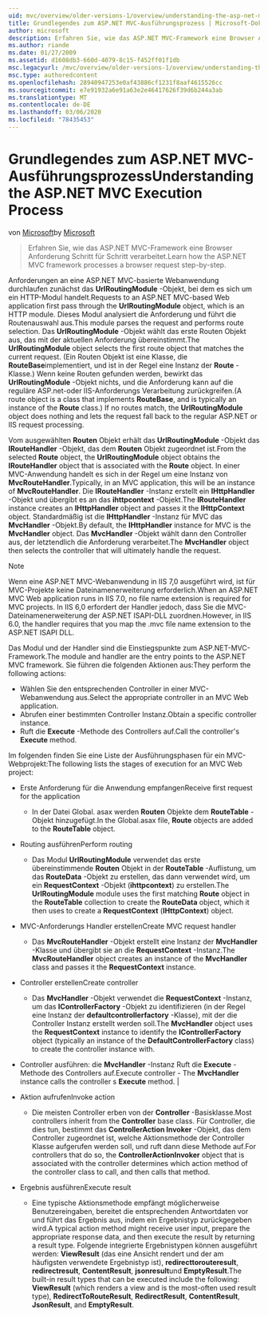 ```yaml
---
uid: mvc/overview/older-versions-1/overview/understanding-the-asp-net-mvc-execution-process
title: Grundlegendes zum ASP.NET MVC-Ausführungsprozess | Microsoft-Dokumentation
author: microsoft
description: Erfahren Sie, wie das ASP.NET MVC-Framework eine Browser Anforderung Schritt für Schritt verarbeitet.
ms.author: riande
ms.date: 01/27/2009
ms.assetid: d1608db3-660d-4079-8c15-f452ff01f1db
msc.legacyurl: /mvc/overview/older-versions-1/overview/understanding-the-asp-net-mvc-execution-process
msc.type: authoredcontent
ms.openlocfilehash: 28940947253e0af43886cf1231f8aaf4615526cc
ms.sourcegitcommit: e7e91932a6e91a63e2e46417626f39d6b244a3ab
ms.translationtype: MT
ms.contentlocale: de-DE
ms.lasthandoff: 03/06/2020
ms.locfileid: "78435453"
---
```

# <a name="understanding-the-aspnet-mvc-execution-process"></a><span data-ttu-id="7ca63-103">Grundlegendes zum ASP.NET MVC-Ausführungsprozess</span><span class="sxs-lookup"><span data-stu-id="7ca63-103">Understanding the ASP.NET MVC Execution Process</span></span>

<span data-ttu-id="7ca63-104">von [Microsoft](https://github.com/microsoft)</span><span class="sxs-lookup"><span data-stu-id="7ca63-104">by [Microsoft](https://github.com/microsoft)</span></span>

> <span data-ttu-id="7ca63-105">Erfahren Sie, wie das ASP.NET MVC-Framework eine Browser Anforderung Schritt für Schritt verarbeitet.</span><span class="sxs-lookup"><span data-stu-id="7ca63-105">Learn how the ASP.NET MVC framework processes a browser request step-by-step.</span></span>

<span data-ttu-id="7ca63-106">Anforderungen an eine ASP.NET MVC-basierte Webanwendung durchlaufen zunächst das **UrlRoutingModule** -Objekt, bei dem es sich um ein HTTP-Modul handelt.</span><span class="sxs-lookup"><span data-stu-id="7ca63-106">Requests to an ASP.NET MVC-based Web application first pass through the **UrlRoutingModule** object, which is an HTTP module.</span></span> <span data-ttu-id="7ca63-107">Dieses Modul analysiert die Anforderung und führt die Routenauswahl aus.</span><span class="sxs-lookup"><span data-stu-id="7ca63-107">This module parses the request and performs route selection.</span></span> <span data-ttu-id="7ca63-108">Das **UrlRoutingModule** -Objekt wählt das erste Routen Objekt aus, das mit der aktuellen Anforderung übereinstimmt.</span><span class="sxs-lookup"><span data-stu-id="7ca63-108">The **UrlRoutingModule** object selects the first route object that matches the current request.</span></span> <span data-ttu-id="7ca63-109">(Ein Routen Objekt ist eine Klasse, die **RouteBase**implementiert, und ist in der Regel eine Instanz der **Route** -Klasse.) Wenn keine Routen gefunden werden, bewirkt das **UrlRoutingModule** -Objekt nichts, und die Anforderung kann auf die reguläre ASP.net-oder IIS-Anforderungs Verarbeitung zurückgreifen.</span><span class="sxs-lookup"><span data-stu-id="7ca63-109">(A route object is a class that implements **RouteBase**, and is typically an instance of the **Route** class.) If no routes match, the **UrlRoutingModule** object does nothing and lets the request fall back to the regular ASP.NET or IIS request processing.</span></span>

<span data-ttu-id="7ca63-110">Vom ausgewählten **Routen** Objekt erhält das **UrlRoutingModule** -Objekt das **IRouteHandler** -Objekt, das dem **Routen** Objekt zugeordnet ist.</span><span class="sxs-lookup"><span data-stu-id="7ca63-110">From the selected **Route** object, the **UrlRoutingModule** object obtains the **IRouteHandler** object that is associated with the **Route** object.</span></span> <span data-ttu-id="7ca63-111">In einer MVC-Anwendung handelt es sich in der Regel um eine Instanz von **MvcRouteHandler**.</span><span class="sxs-lookup"><span data-stu-id="7ca63-111">Typically, in an MVC application, this will be an instance of **MvcRouteHandler**.</span></span> <span data-ttu-id="7ca63-112">Die **IRouteHandler** -Instanz erstellt ein **IHttpHandler** -Objekt und übergibt es an das **ihttpcontext** -Objekt.</span><span class="sxs-lookup"><span data-stu-id="7ca63-112">The **IRouteHandler** instance creates an **IHttpHandler** object and passes it the **IHttpContext** object.</span></span> <span data-ttu-id="7ca63-113">Standardmäßig ist die **IHttpHandler** -Instanz für MVC das **MvcHandler** -Objekt.</span><span class="sxs-lookup"><span data-stu-id="7ca63-113">By default, the **IHttpHandler** instance for MVC is the **MvcHandler** object.</span></span> <span data-ttu-id="7ca63-114">Das **MvcHandler** -Objekt wählt dann den Controller aus, der letztendlich die Anforderung verarbeitet.</span><span class="sxs-lookup"><span data-stu-id="7ca63-114">The **MvcHandler** object then selects the controller that will ultimately handle the request.</span></span>

> [!NOTE]
> <span data-ttu-id="7ca63-115">Wenn eine ASP.NET MVC-Webanwendung in IIS 7,0 ausgeführt wird, ist für MVC-Projekte keine Dateinamenerweiterung erforderlich.</span><span class="sxs-lookup"><span data-stu-id="7ca63-115">When an ASP.NET MVC Web application runs in IIS 7.0, no file name extension is required for MVC projects.</span></span> <span data-ttu-id="7ca63-116">In IIS 6,0 erfordert der Handler jedoch, dass Sie die MVC-Dateinamenerweiterung der ASP.NET ISAPI-DLL zuordnen.</span><span class="sxs-lookup"><span data-stu-id="7ca63-116">However, in IIS 6.0, the handler requires that you map the .mvc file name extension to the ASP.NET ISAPI DLL.</span></span>

<span data-ttu-id="7ca63-117">Das Modul und der Handler sind die Einstiegspunkte zum ASP.NET-MVC-Framework.</span><span class="sxs-lookup"><span data-stu-id="7ca63-117">The module and handler are the entry points to the ASP.NET MVC framework.</span></span> <span data-ttu-id="7ca63-118">Sie führen die folgenden Aktionen aus:</span><span class="sxs-lookup"><span data-stu-id="7ca63-118">They perform the following actions:</span></span>

- <span data-ttu-id="7ca63-119">Wählen Sie den entsprechenden Controller in einer MVC-Webanwendung aus.</span><span class="sxs-lookup"><span data-stu-id="7ca63-119">Select the appropriate controller in an MVC Web application.</span></span>
- <span data-ttu-id="7ca63-120">Abrufen einer bestimmten Controller Instanz.</span><span class="sxs-lookup"><span data-stu-id="7ca63-120">Obtain a specific controller instance.</span></span>
- <span data-ttu-id="7ca63-121">Ruft die **Execute** -Methode des Controllers auf.</span><span class="sxs-lookup"><span data-stu-id="7ca63-121">Call the controller's **Execute** method.</span></span>

<span data-ttu-id="7ca63-122">Im folgenden finden Sie eine Liste der Ausführungsphasen für ein MVC-Webprojekt:</span><span class="sxs-lookup"><span data-stu-id="7ca63-122">The following lists the stages of execution for an MVC Web project:</span></span>

- <span data-ttu-id="7ca63-123">Erste Anforderung für die Anwendung empfangen</span><span class="sxs-lookup"><span data-stu-id="7ca63-123">Receive first request for the application</span></span> 

    - <span data-ttu-id="7ca63-124">In der Datei Global. asax werden **Routen** Objekte dem **RouteTable** -Objekt hinzugefügt.</span><span class="sxs-lookup"><span data-stu-id="7ca63-124">In the Global.asax file, **Route** objects are added to the **RouteTable** object.</span></span>
- <span data-ttu-id="7ca63-125">Routing ausführen</span><span class="sxs-lookup"><span data-stu-id="7ca63-125">Perform routing</span></span> 

    - <span data-ttu-id="7ca63-126">Das Modul **UrlRoutingModule** verwendet das erste übereinstimmende **Routen** Objekt in der **RouteTable** -Auflistung, um das **RouteData** -Objekt zu erstellen, das dann verwendet wird, um ein **RequestContext** -Objekt (**ihttpcontext**) zu erstellen.</span><span class="sxs-lookup"><span data-stu-id="7ca63-126">The **UrlRoutingModule** module uses the first matching **Route** object in the **RouteTable** collection to create the **RouteData** object, which it then uses to create a **RequestContext** (**IHttpContext**) object.</span></span>
- <span data-ttu-id="7ca63-127">MVC-Anforderungs Handler erstellen</span><span class="sxs-lookup"><span data-stu-id="7ca63-127">Create MVC request handler</span></span> 

    - <span data-ttu-id="7ca63-128">Das **MvcRouteHandler** -Objekt erstellt eine Instanz der **MvcHandler** -Klasse und übergibt sie an die **RequestContext** -Instanz.</span><span class="sxs-lookup"><span data-stu-id="7ca63-128">The **MvcRouteHandler** object creates an instance of the **MvcHandler** class and passes it the **RequestContext** instance.</span></span>
- <span data-ttu-id="7ca63-129">Controller erstellen</span><span class="sxs-lookup"><span data-stu-id="7ca63-129">Create controller</span></span> 

    - <span data-ttu-id="7ca63-130">Das **MvcHandler** -Objekt verwendet die **RequestContext** -Instanz, um das **IControllerFactory** -Objekt zu identifizieren (in der Regel eine Instanz der **defaultcontrollerfactory** -Klasse), mit der die Controller Instanz erstellt werden soll.</span><span class="sxs-lookup"><span data-stu-id="7ca63-130">The **MvcHandler** object uses the **RequestContext** instance to identify the **IControllerFactory** object (typically an instance of the **DefaultControllerFactory** class) to create the controller instance with.</span></span>
- <span data-ttu-id="7ca63-131">Controller ausführen: die **MvcHandler** -Instanz Ruft die **Execute** -Methode des Controllers auf.</span><span class="sxs-lookup"><span data-stu-id="7ca63-131">Execute controller - The **MvcHandler** instance calls the controller s **Execute** method.</span></span> |
- <span data-ttu-id="7ca63-132">Aktion aufrufen</span><span class="sxs-lookup"><span data-stu-id="7ca63-132">Invoke action</span></span> 

    - <span data-ttu-id="7ca63-133">Die meisten Controller erben von der **Controller** -Basisklasse.</span><span class="sxs-lookup"><span data-stu-id="7ca63-133">Most controllers inherit from the **Controller** base class.</span></span> <span data-ttu-id="7ca63-134">Für Controller, die dies tun, bestimmt das **ControllerAction Invoker** -Objekt, das dem Controller zugeordnet ist, welche Aktionsmethode der Controller Klasse aufgerufen werden soll, und ruft dann diese Methode auf.</span><span class="sxs-lookup"><span data-stu-id="7ca63-134">For controllers that do so, the **ControllerActionInvoker** object that is associated with the controller determines which action method of the controller class to call, and then calls that method.</span></span>
- <span data-ttu-id="7ca63-135">Ergebnis ausführen</span><span class="sxs-lookup"><span data-stu-id="7ca63-135">Execute result</span></span> 

    - <span data-ttu-id="7ca63-136">Eine typische Aktionsmethode empfängt möglicherweise Benutzereingaben, bereitet die entsprechenden Antwortdaten vor und führt das Ergebnis aus, indem ein Ergebnistyp zurückgegeben wird.</span><span class="sxs-lookup"><span data-stu-id="7ca63-136">A typical action method might receive user input, prepare the appropriate response data, and then execute the result by returning a result type.</span></span> <span data-ttu-id="7ca63-137">Folgende integrierte Ergebnistypen können ausgeführt werden: **ViewResult** (das eine Ansicht rendert und der am häufigsten verwendete Ergebnistyp ist), **redirecttorouteresult**, **redirectresult**, **ContentResult**, **jsonresult**und **EmptyResult**.</span><span class="sxs-lookup"><span data-stu-id="7ca63-137">The built-in result types that can be executed include the following: **ViewResult** (which renders a view and is the most-often used result type), **RedirectToRouteResult**, **RedirectResult**, **ContentResult**, **JsonResult**, and **EmptyResult**.</span></span>
